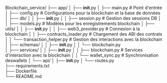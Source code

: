 Blockchain_service/
├── app/
│   ├── __init__.py
│   ├── main.py                # Point d'entrée
│   ├── config.py              # Configurations pour la blockchain et la base de données
│   ├── db/
│   │   ├── __init__.py
│   │   ├── session.py         # Gestion des sessions DB
│   │   ├── models.py          # Modèles pour les enregistrements blockchain
│   ├── utils/
│   │   ├── __init__.py
│   │   ├── web3_provider.py   # Connexion à la blockchain
│   │   ├── contracts_loader.py # Chargement des ABI des contrats
│   │   └── transaction_helper.py # Gestion des interactions avec la blockchain
│   ├── schemas/
│   │   ├── __init__.py
│   │   └── blockchain.py      
│   ├── services/
│   │   ├── __init__.py
│   │   ├── blockchain.py      # Services d'interaction avec la blockchain
│   │   └── wallet_sync.py     # Synchronisation deswallets
│   └── api/
│       ├── __init__.py
│       └── routes.py          
├── requirements.txt          
├── Dockerfile                 
└── README.md                  
